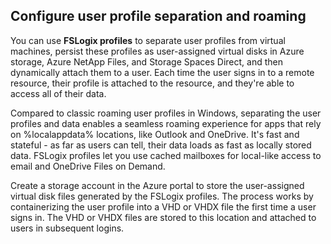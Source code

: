 

## Configure user profile separation and roaming 

You can use **FSLogix profiles** to separate user profiles from virtual machines, persist these profiles as user-assigned virtual disks in Azure storage, Azure NetApp Files, and Storage Spaces Direct, and then dynamically attach them to a user. Each time the user signs in to a remote resource, their profile is attached to the resource, and they're able to access all of their data.  

Compared to classic roaming user profiles in Windows, separating the user profiles and data enables a seamless roaming experience for apps that rely on %localappdata% locations, like Outlook and OneDrive. It's fast and stateful - as far as users can tell, their data loads as fast as locally stored data. FSLogix profiles let you use cached mailboxes for local-like access to email and OneDrive Files on Demand. 

Create a storage account in the Azure portal to store the user-assigned virtual disk files generated by the FSLogix profiles. The process works by containerizing the user profile into a VHD or VHDX file the first time a user signs in. The VHD or VHDX files are stored to this location and attached to users in subsequent logins.  